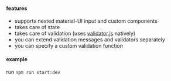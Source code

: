 #### features

- supports nested material-UI input and custom components
- takes care of state
- takes care of validation (uses [validator.js](https://github.com/chriso/validator.js) natively)
- you can extend validation messages and validators separately
- you can specify a custom validation function

#### example

run `npm run start:dev`
